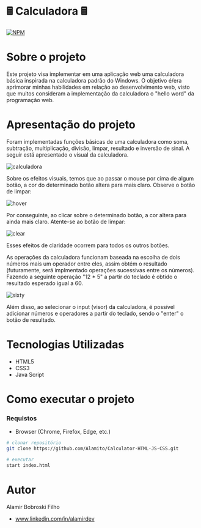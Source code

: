 # 🖩 Calculadora 🖩
[![NPM](https://img.shields.io/github/license/Alamito/Calculator-HTML-JS-CSS)](https://github.com/Alamito/Calculator-HTML-JS-CSS/blob/main/LICENCE)
# Sobre o projeto
Este projeto visa implementar em uma aplicação web uma calculadora básica inspirada na calculadora padrão do Windows. O objetivo é/era aprimorar minhas habilidades em relação ao desenvolvimento web, visto que muitos consideram a implementação da calculadora o "hello word" da programação web.

# Apresentação do projeto
Foram implementadas funções básicas de uma calculadora como soma, subtração, multiplicação, divisão, limpar, resultado e inversão de sinal. A seguir está apresentado o visual da calculadora.

![calculadora](https://user-images.githubusercontent.com/102616676/195967068-958cb94e-29bc-4761-b2b0-fdf88a1b1bf2.png)

Sobre os efeitos visuais, temos que ao passar o mouse por cima de algum botão, a cor do determinado botão altera para mais claro. Observe o botão de limpar:

![hover](https://user-images.githubusercontent.com/102616676/195967115-10ff5663-93bd-4dc1-bb2c-068bb623e37a.png)

Por conseguinte, ao clicar sobre o determinado botão, a cor altera para ainda mais claro. Atente-se ao botão de limpar:

![clear](https://user-images.githubusercontent.com/102616676/195967234-7f8de1e9-096a-4d92-a4e5-92ddb5c2f133.png)

Esses efeitos de claridade ocorrem para todos os outros botões.

As operações da calculadora funcionam baseada na escolha de dois números mais um operador entre eles, assim obtém o resultado (futuramente, será implmentado operações sucessivas entre os números). Fazendo a seguinte operação "12 * 5" a partir do teclado é obtido o resultado esperado igual a 60.

![sixty](https://user-images.githubusercontent.com/102616676/195967455-bc68483d-84e9-4be7-b81d-099e5888b485.png)

Além disso, ao selecionar o input (visor) da calculadora, é possível adicionar números e operadores a partir do teclado, sendo o "enter" o botão de resultado.

# Tecnologias Utilizadas
- HTML5
- CSS3
- Java Script

# Como executar o projeto
### Requistos
- Browser (Chrome, Firefox, Edge, etc.)
```bash
# clonar repositório
git clone https://github.com/Alamito/Calculator-HTML-JS-CSS.git

# executar
start index.html
```
# Autor
Alamir Bobroski Filho 
- www.linkedin.com/in/alamirdev
